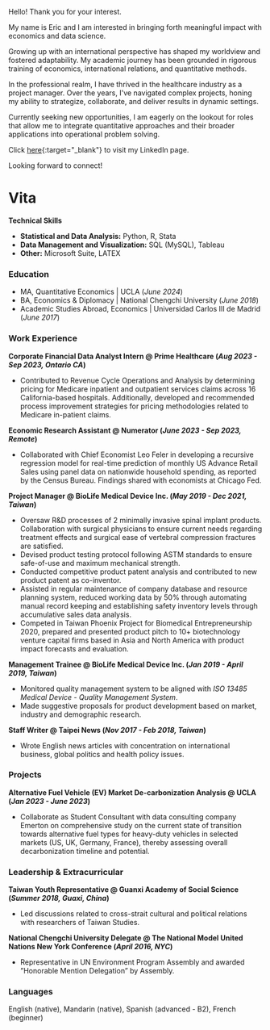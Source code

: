 Hello! Thank you for your interest. 

My name is Eric and I am interested in bringing forth meaningful impact with economics and data science.

Growing up with an international perspective has shaped my worldview and fostered adaptability. My academic journey has been grounded in rigorous training of economics, international relations, and quantitative methods. 

In the professional realm, I have thrived in the healthcare industry as a project manager. Over the years, I've navigated complex projects, honing my ability to strategize, collaborate, and deliver results in dynamic settings.

Currently seeking new opportunities, I am eagerly on the lookout for roles that allow me to integrate quantitative approaches and their broader applications into operational problem solving.

Click [here](https://www.linkedin.com/in/li-hwan-kao/){:target="_blank"} to visit my LinkedIn page.
 
Looking forward to connect!

# Vita

**Technical Skills**
- **Statistical and Data Analysis:** Python, R, Stata
- **Data Management and Visualization:** SQL (MySQL), Tableau
- **Other:** Microsoft Suite, LATEX


### Education
- MA, Quantitative Economics | UCLA (_June 2024_)
- BA, Economics & Diplomacy | National Chengchi University (_June 2018_)
- Academic Studies Abroad, Economics | Universidad Carlos III de Madrid (_June 2017_)

### Work Experience
**Corporate Financial Data Analyst Intern @ Prime Healthcare (_Aug 2023 - Sep 2023, Ontario CA_)**
- Contributed to Revenue Cycle Operations and Analysis by determining pricing for Medicare inpatient and outpatient
services claims across 16 California-based hospitals. Additionally, developed and recommended process improvement strategies for pricing methodologies related to Medicare in-patient claims.

**Economic Research Assistant @ Numerator (_June 2023 - Sep 2023, Remote_)**
- Collaborated with Chief Economist Leo Feler in developing a recursive regression model for real-time prediction of monthly US Advance Retail Sales using panel data on nationwide household spending, as reported by the Census Bureau. Findings
shared with economists at Chicago Fed.

**Project Manager @ BioLife Medical Device Inc. (_May 2019 - Dec 2021, Taiwan_)**
- Oversaw R&D processes of 2 minimally invasive spinal implant products. Collaboration with surgical physicians to ensure
current needs regarding treatment effects and surgical ease of vertebral compression fractures are satisfied.
- Devised product testing protocol following ASTM standards to ensure safe-of-use and maximum mechanical strength.
- Conducted competitive product patent analysis and contributed to new product patent as co-inventor.
- Assisted in regular maintenance of company database and resource planning system, reduced working data by 50% through
automating manual record keeping and establishing safety inventory levels through accumulative sales data analysis.
- Competed in Taiwan Phoenix Project for Biomedical Entrepreneurship 2020, prepared and presented product pitch to 10+
biotechnology venture capital firms based in Asia and North America with product impact forecasts and evaluation.

**Management Trainee @ BioLife Medical Device Inc. (_Jan 2019 - April 2019, Taiwan_)**
- Monitored quality management system to be aligned with _ISO 13485 Medical Device - Quality Management System_.
- Made suggestive proposals for product development based on market, industry and demographic research.

**Staff Writer @ Taipei News (_Nov 2017 - Feb 2018, Taiwan_)**
- Wrote English news articles with concentration on international business, global politics and health policy issues.

### Projects
**Alternative Fuel Vehicle (EV) Market De-carbonization Analysis @ UCLA (_Jan 2023 - June 2023_)**
- Collaborate as Student Consultant with data consulting company Emerton on comprehensive study on the current state of transition towards alternative fuel types for heavy-duty vehicles in selected markets (US, UK, Germany, France), thereby assessing overall decarbonization timeline and potential.

### Leadership & Extracurricular
**Taiwan Youth Representative @ Guanxi Academy of Social Science (_Summer 2018, Guaxi, China_)**
- Led discussions related to cross-strait cultural and political relations with researchers of Taiwan Studies.

**National Chengchi University Delegate @ The National Model United Nations New York Conference (_April 2016, NYC_)**
- Representative in UN Environment Program Assembly and awarded ”Honorable Mention Delegation” by Assembly.

### Languages
English (native), Mandarin (native), Spanish (advanced - B2), French (beginner)
